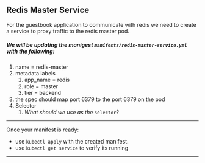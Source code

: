 
## Redis Master Service

For the guestbook application to communicate with redis we need to create a service to proxy traffic to the redis master pod.

##### We will be updating the manigest `manifests/redis-master-service.yml` with the following:

1. name = redis-master
2. metadata labels
   1. app_name = redis
   2. role = master
   3. tier = backend
3. the spec should map port 6379 to the port 6379 on the pod
4. Selector
   1. *What should we use as the* `selector`?


---
Once your manifest is ready:
-  use `kubectl apply` with the created manifest.
-  use `kubectl get service` to verify its running
---